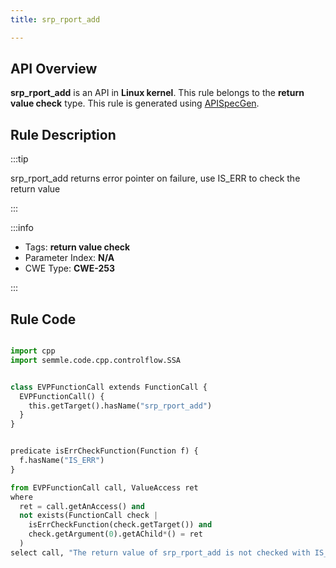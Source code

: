```yaml
---
title: srp_rport_add

---
```



## API Overview
**srp_rport_add** is an API in **Linux kernel**. This rule belongs to the **return value check** type. This rule is generated using [APISpecGen](../../tools/APISpecGen).
## Rule Description

:::tip

srp_rport_add returns error pointer on failure, use IS_ERR to check the return value

:::

:::info

- Tags: **return value check**
- Parameter Index: **N/A**
- CWE Type: **CWE-253**

:::

## Rule Code
```python

import cpp
import semmle.code.cpp.controlflow.SSA


class EVPFunctionCall extends FunctionCall {
  EVPFunctionCall() {
    this.getTarget().hasName("srp_rport_add")
  }
}


predicate isErrCheckFunction(Function f) {
  f.hasName("IS_ERR") 
}

from EVPFunctionCall call, ValueAccess ret
where
  ret = call.getAnAccess() and
  not exists(FunctionCall check |
    isErrCheckFunction(check.getTarget()) and
    check.getArgument(0).getAChild*() = ret
  )
select call, "The return value of srp_rport_add is not checked with IS_ERR."
    
```